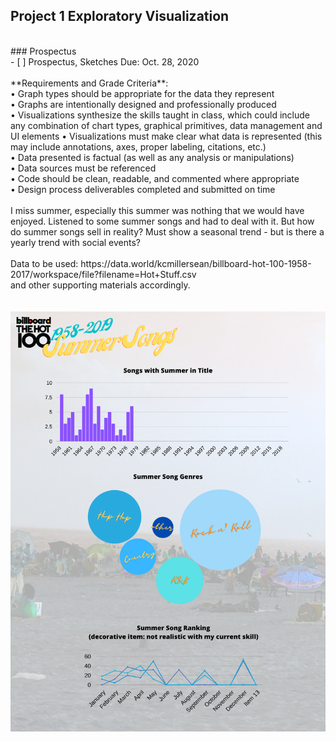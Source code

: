 ## Project 1 Exploratory Visualization
 <br>
### Prospectus
 <br>
- [ ] Prospectus, Sketches Due: Oct. 28, 2020
 <br>
 <br>
 **Requirements and Grade Criteria**:
 <br>
• Graph types should be appropriate for the data they represent <br>
• Graphs are intentionally designed and professionally produced <br>
• Visualizations synthesize the skills taught in class, which could include any combination of chart types, graphical primitives, data management and UI elements
• Visualizations must make clear what data is represented (this may include annotations, axes, proper labeling, citations, etc.) <br>
• Data presented is factual (as well as any analysis or manipulations) <br>
• Data sources must be referenced <br>
• Code should be clean, readable, and commented where appropriate <br>
• Design process deliverables completed and submitted on time
 <br>
<br>
I miss summer, especially this summer was nothing that we would have enjoyed.  Listened to some summer songs and had to deal with it.  But how do summer songs sell in reality?  Must show a seasonal trend - but is there a yearly trend with social events? <br>
 <br>
Data to be used: https://data.world/kcmillersean/billboard-hot-100-1958-2017/workspace/file?filename=Hot+Stuff.csv <br>
and other supporting materials accordingly.
  <br>
    <br>
      <br>
<img src="Song Titles with Summer.png">

